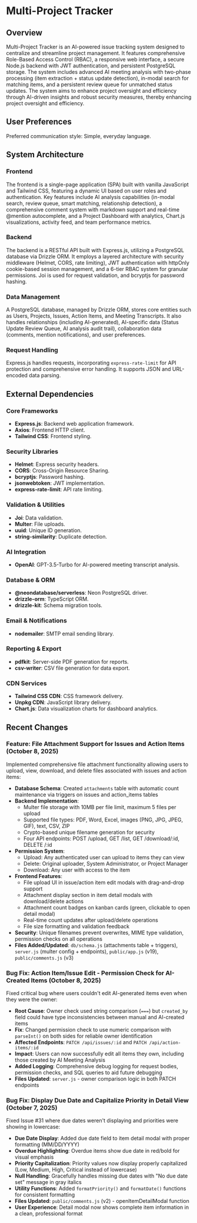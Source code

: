 # Multi-Project Tracker

## Overview
Multi-Project Tracker is an AI-powered issue tracking system designed to centralize and streamline project management. It features comprehensive Role-Based Access Control (RBAC), a responsive web interface, a secure Node.js backend with JWT authentication, and persistent PostgreSQL storage. The system includes advanced AI meeting analysis with two-phase processing (item extraction + status update detection), in-modal search for matching items, and a persistent review queue for unmatched status updates. The system aims to enhance project oversight and efficiency through AI-driven insights and robust security measures, thereby enhancing project oversight and efficiency.

## User Preferences
Preferred communication style: Simple, everyday language.

## System Architecture

### Frontend
The frontend is a single-page application (SPA) built with vanilla JavaScript and Tailwind CSS, featuring a dynamic UI based on user roles and authentication. Key features include AI analysis capabilities (in-modal search, review queue, smart matching, relationship detection), a comprehensive comment system with markdown support and real-time @mention autocomplete, and a Project Dashboard with analytics, Chart.js visualizations, activity feed, and team performance metrics.

### Backend
The backend is a RESTful API built with Express.js, utilizing a PostgreSQL database via Drizzle ORM. It employs a layered architecture with security middleware (Helmet, CORS, rate limiting), JWT authentication with httpOnly cookie-based session management, and a 6-tier RBAC system for granular permissions. Joi is used for request validation, and bcryptjs for password hashing.

### Data Management
A PostgreSQL database, managed by Drizzle ORM, stores core entities such as Users, Projects, Issues, Action Items, and Meeting Transcripts. It also handles relationships (including AI-generated), AI-specific data (Status Update Review Queue, AI analysis audit trail), collaboration data (comments, mention notifications), and user preferences.

### Request Handling
Express.js handles requests, incorporating `express-rate-limit` for API protection and comprehensive error handling. It supports JSON and URL-encoded data parsing.

## External Dependencies

### Core Frameworks
- **Express.js**: Backend web application framework.
- **Axios**: Frontend HTTP client.
- **Tailwind CSS**: Frontend styling.

### Security Libraries
- **Helmet**: Express security headers.
- **CORS**: Cross-Origin Resource Sharing.
- **bcryptjs**: Password hashing.
- **jsonwebtoken**: JWT implementation.
- **express-rate-limit**: API rate limiting.

### Validation & Utilities
- **Joi**: Data validation.
- **Multer**: File uploads.
- **uuid**: Unique ID generation.
- **string-similarity**: Duplicate detection.

### AI Integration
- **OpenAI**: GPT-3.5-Turbo for AI-powered meeting transcript analysis.

### Database & ORM
- **@neondatabase/serverless**: Neon PostgreSQL driver.
- **drizzle-orm**: TypeScript ORM.
- **drizzle-kit**: Schema migration tools.

### Email & Notifications
- **nodemailer**: SMTP email sending library.

### Reporting & Export
- **pdfkit**: Server-side PDF generation for reports.
- **csv-writer**: CSV file generation for data export.

### CDN Services
- **Tailwind CSS CDN**: CSS framework delivery.
- **Unpkg CDN**: JavaScript library delivery.
- **Chart.js**: Data visualization charts for dashboard analytics.

## Recent Changes

### Feature: File Attachment Support for Issues and Action Items (October 8, 2025)
Implemented comprehensive file attachment functionality allowing users to upload, view, download, and delete files associated with issues and action items:
- **Database Schema**: Created `attachments` table with automatic count maintenance via triggers on issues and action_items tables
- **Backend Implementation**: 
  - Multer file storage with 10MB per file limit, maximum 5 files per upload
  - Supported file types: PDF, Word, Excel, images (PNG, JPG, JPEG, GIF), text, CSV, ZIP
  - Crypto-based unique filename generation for security
  - Four API endpoints: POST /upload, GET /list, GET /download/:id, DELETE /:id
- **Permission System**: 
  - Upload: Any authenticated user can upload to items they can view
  - Delete: Original uploader, System Administrator, or Project Manager
  - Download: Any user with access to the item
- **Frontend Features**:
  - File upload UI in issue/action item edit modals with drag-and-drop support
  - Attachment display section in item detail modals with download/delete actions
  - Attachment count badges on kanban cards (green, clickable to open detail modal)
  - Real-time count updates after upload/delete operations
  - File size formatting and validation feedback
- **Security**: Unique filenames prevent overwrites, MIME type validation, permission checks on all operations
- **Files Added/Updated**: `db/schema.js` (attachments table + triggers), `server.js` (multer config + endpoints), `public/app.js` (v19), `public/comments.js` (v3)

### Bug Fix: Action Item/Issue Edit - Permission Check for AI-Created Items (October 8, 2025)
Fixed critical bug where users couldn't edit AI-generated items even when they were the owner:
- **Root Cause**: Owner check used string comparison (`===`) but `created_by` field could have type inconsistencies between manual and AI-created items
- **Fix**: Changed permission check to use numeric comparison with `parseInt()` on both sides for reliable owner identification
- **Affected Endpoints**: `PATCH /api/issues/:id` and `PATCH /api/action-items/:id`
- **Impact**: Users can now successfully edit all items they own, including those created by AI Meeting Analysis
- **Added Logging**: Comprehensive debug logging for request bodies, permission checks, and SQL queries to aid future debugging
- **Files Updated**: `server.js` - owner comparison logic in both PATCH endpoints

### Bug Fix: Display Due Date and Capitalize Priority in Detail View (October 7, 2025)
Fixed Issue #31 where due dates weren't displaying and priorities were showing in lowercase:
- **Due Date Display**: Added due date field to item detail modal with proper formatting (MM/DD/YYYY)
- **Overdue Highlighting**: Overdue items show due date in red/bold for visual emphasis
- **Priority Capitalization**: Priority values now display properly capitalized (Low, Medium, High, Critical instead of lowercase)
- **Null Handling**: Gracefully handles missing due dates with "No due date set" message in gray italics
- **Utility Functions**: Added `formatPriority()` and `formatDate()` functions for consistent formatting
- **Files Updated**: `public/comments.js` (v2) - openItemDetailModal function
- **User Experience**: Detail modal now shows complete item information in a clean, professional format